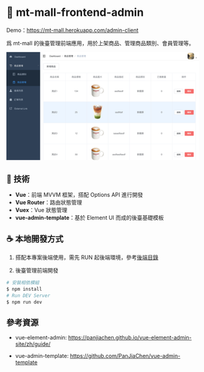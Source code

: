 # :art: mt-mall-frontend-admin

Demo：https://mt-mall.herokuapp.com/admin-client

爲 mt-mall 的後臺管理前端應用，用於上架商品、管理商品類別、會員管理等。

![image](https://raw.githubusercontent.com/motea927/mt-mall/main/demoImg/demo-admin.png)

## :page_facing_up: 技術

- **Vue**：前端 MVVM 框架，搭配 Options API 進行開發
- **Vue Router**：路由狀態管理
- **Vuex**：Vue 狀態管理
- **vue-admin-template**：基於 Element UI 而成的後臺基礎模板

## :coffee: 本地開發方式

1. 搭配本專案後端使用，需先 RUN 起後端環境，參考[後端目錄](https://github.com/motea927/mt-mall/tree/main/src)

2. 後臺管理前端開發

```bash
# 安裝相依模組
$ npm install
# Run DEV Server
$ npm run dev
```

## 參考資源

- vue-element-admin: https://panjiachen.github.io/vue-element-admin-site/zh/guide/

- vue-admin-template: https://github.com/PanJiaChen/vue-admin-template
